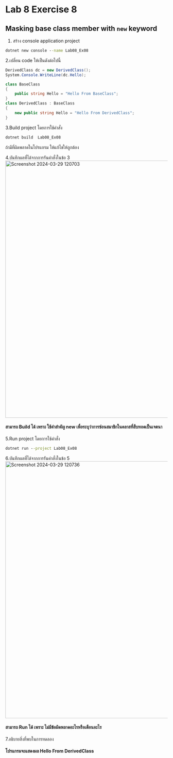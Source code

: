 # Lab 8 Exercise 8

## Masking base class member with `new` keyword

1. สร้าง console application project

```cmd
dotnet new console --name Lab08_Ex08
```

2.เปลี่ยน code ให้เป็นดังต่อไปนี้

```cs
DerivedClass dc = new DerivedClass();
System.Console.WriteLine(dc.Hello);

class BaseClass
{
    public string Hello = "Hello From BaseClass";
}
class DerivedClass : BaseClass
{
    new public string Hello = "Hello From DerivedClass";
}
```

3.Build project โดยการใช้คำสั่ง

```cmd
dotnet build  Lab08_Ex08
```

ถ้ามีที่ผิดพลาดในโปรแกรม ให้แก้ไขให้ถูกต้อง

4.บันทึกผลที่ได้จากการรันคำสั่งในข้อ 3
<img width="800" alt="Screenshot 2024-03-29 120703" src="https://github.com/SuphawadiP/03376836-OOP-2566-Lab-08/assets/144196049/2925afa1-d715-43d3-82e7-d07aacf55978">

#### สามารถ Build ได้ เพราะ ใช้คำสำคัญ new เพื่อระบุว่าการซ่อนสมาชิกในคลาสที่สืบทอดเป็นเจตนา
5.Run project โดยการใช้คำสั่ง

```cmd
dotnet run --project Lab08_Ex08
```

6.บันทึกผลที่ได้จากการรันคำสั่งในข้อ 5
<img width="799" alt="Screenshot 2024-03-29 120736" src="https://github.com/SuphawadiP/03376836-OOP-2566-Lab-08/assets/144196049/d87c68ed-60d9-4785-9da9-ceeaaa06fe5c">

#### สามารถ Run ได้ เพราะ ไม่มีข้อผิดพลาดอะไรหรือเตือนอะไร
7.อธิบายสิ่งที่พบในการทดลอง
#### โปรแกรมจะแสดงผล Hello From DerivedClass
